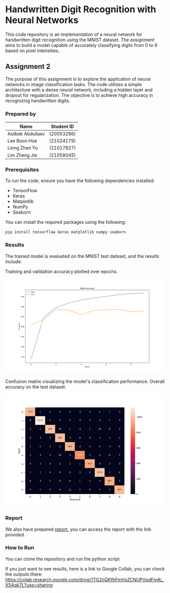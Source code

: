 # Handwritten Digit Recognition with Neural Networks
This code repository is an implementation of a neural network for handwritten digit recognition using the MNIST dataset. The assignment aims to build a model capable of accurately classifying digits from 0 to 9 based on pixel intensities.

## Assignment 2
The purpose of this assignment is to explore the application of neural networks in image classification tasks. The code utilizes a simple architecture with a dense neural network, including a hidden layer and dropout for regularization. The objective is to achieve high accuracy in recognizing handwritten digits.

### Prepared by

 
| Name | Student ID |
|----------|----------|
|   Asilbek Abdullaev |   (20053286)  |   
|   Lee Boon Hoe  |   (21024179)  |
|   Liong Zhen Yu |   (21017827)  |   
|   Lim Zheng Jie  |   (21058045)  | 


### Prerequisites
To run the code, ensure you have the following dependencies installed:

- TensorFlow
- Keras
- Matplotlib
- NumPy
- Seaborn

You can install the required packages using the following:

```
pip install tensorflow keras matplotlib numpy seaborn
```




### Results
The trained model is evaluated on the MNIST test dataset, and the results include:

Training and validation accuracy plotted over epochs.

![Model Accuracy](./Model%20Accuracy.png)

Confusion matrix visualizing the model's classification performance.
Overall accuracy on the test dataset.

![Confusion Matrix](./Confusion%20Matrix.png)

### Report
We also have prepared [report](CI%20Assignment%202.pdf), you can access the report with the link provided.


### How to Run
You can clone the repository and run the python script

If you just want to see results, here is a link to Google Collab, you can check the outputs there:
https://colab.research.google.com/drive/1TG2nQKfhFmVpZCNUPVpdFmAi_X5Aqk7L?usp=sharing
